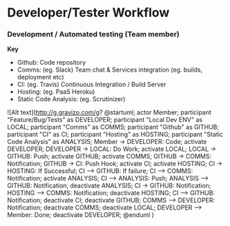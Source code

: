 # Developer/Tester Workflow

### Development / Automated testing (Team member)

**Key**
- Github: Code repository
- Comms: (eg. Slack) Team chat & Services integration (eg. builds, deployment etc)
- CI: (eg. Travis) Continuous Integration / Build Server
- Hosting: (eg. PaaS Heroku)
- Static Code Analysis: (eg. Scrutinizer)

![Alt text](http://g.gravizo.com/g?
@startuml;
actor Member;
participant "Feature/Bug/Tests" as DEVELOPER;
participant "Local Dev ENV" as LOCAL;
participant "Comms" as COMMS;
participant "Github" as GITHUB;
participant "CI" as CI;
participant "Hosting" as HOSTING;
participant "Static Code Analysis" as ANALYSIS;
Member -> DEVELOPER: Code;
activate DEVELOPER;
DEVELOPER -> LOCAL: Do Work;
activate LOCAL;
LOCAL -> GITHUB: Push;
activate GITHUB;
activate COMMS;
GITHUB -> COMMS: Notification;
GITHUB -> CI: Push Hook;
activate CI;
activate HOSTING;
CI -> HOSTING: If Successful;
CI --> GITHUB: If failure;
CI --> COMMS: Notification;
activate ANALYSIS;
CI --> ANALYSIS: Push;
ANALYSIS --> GITHUB: Notification;
deactivate ANALYSIS;
CI -> GITHUB: Notification;
HOSTING --> COMMS: Notification;
deactivate HOSTING;
CI --> GITHUB: Notification;
deactivate CI;
deactivate GITHUB;
COMMS --> DEVELOPER: Notification;
deactivate COMMS;
deactivate LOCAL;
DEVELOPER --> Member: Done;
deactivate DEVELOPER;
@enduml
)
